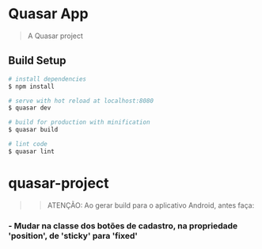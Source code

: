 # Quasar App

> A Quasar project

## Build Setup

``` bash
# install dependencies
$ npm install

# serve with hot reload at localhost:8080
$ quasar dev

# build for production with minification
$ quasar build

# lint code
$ quasar lint
```
# quasar-project

>> ATENÇÃO: Ao gerar build para o aplicativo Android, antes faça:

### - Mudar na classe dos botões de cadastro, na propriedade 'position', de 'sticky' para 'fixed'